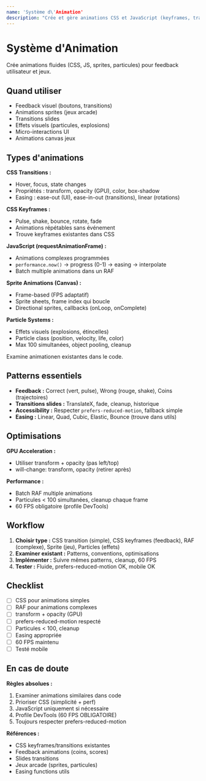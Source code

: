 ```yaml
---
name: 'Système d\'Animation'
description: "Crée et gère animations CSS et JavaScript (keyframes, transitions, sprite animations, canvas animations). Utiliser lors d'ajout d'animations visuelles ou feedback utilisateur"
---
```


# Système d'Animation

Crée animations fluides (CSS, JS, sprites, particules) pour feedback utilisateur et jeux.

## Quand utiliser

- Feedback visuel (boutons, transitions)
- Animations sprites (jeux arcade)
- Transitions slides
- Effets visuels (particules, explosions)
- Micro-interactions UI
- Animations canvas jeux

## Types d'animations

**CSS Transitions :**

- Hover, focus, state changes
- Propriétés : transform, opacity (GPU), color, box-shadow
- Easing : ease-out (UI), ease-in-out (transitions), linear (rotations)

**CSS Keyframes :**

- Pulse, shake, bounce, rotate, fade
- Animations répétables sans événement
- Trouve keyframes existantes dans CSS

**JavaScript (requestAnimationFrame) :**

- Animations complexes programmées
- `performance.now()` → progress (0-1) → easing → interpolate
- Batch multiple animations dans un RAF

**Sprite Animations (Canvas) :**

- Frame-based (FPS adaptatif)
- Sprite sheets, frame index qui boucle
- Directional sprites, callbacks (onLoop, onComplete)

**Particle Systems :**

- Effets visuels (explosions, étincelles)
- Particle class (position, velocity, life, color)
- Max 100 simultanées, object pooling, cleanup

Examine animationen existantes dans le code.

## Patterns essentiels

- **Feedback :** Correct (vert, pulse), Wrong (rouge, shake), Coins (trajectoires)
- **Transitions slides :** TranslateX, fade, cleanup, historique
- **Accessibility :** Respecter `prefers-reduced-motion`, fallback simple
- **Easing :** Linear, Quad, Cubic, Elastic, Bounce (trouve dans utils)

## Optimisations

**GPU Acceleration :**

- Utiliser transform + opacity (pas left/top)
- will-change: transform, opacity (retirer après)

**Performance :**

- Batch RAF multiple animations
- Particules < 100 simultanées, cleanup chaque frame
- 60 FPS obligatoire (profile DevTools)

## Workflow

1. **Choisir type :** CSS transition (simple), CSS keyframes (feedback), RAF (complexe), Sprite (jeu), Particles (effets)
2. **Examiner existant :** Patterns, conventions, optimisations
3. **Implémenter :** Suivre mêmes patterns, cleanup, 60 FPS
4. **Tester :** Fluide, prefers-reduced-motion OK, mobile OK

## Checklist

- [ ] CSS pour animations simples
- [ ] RAF pour animations complexes
- [ ] transform + opacity (GPU)
- [ ] prefers-reduced-motion respecté
- [ ] Particules < 100, cleanup
- [ ] Easing appropriée
- [ ] 60 FPS maintenu
- [ ] Testé mobile

## En cas de doute

**Règles absolues :**

1. Examiner animations similaires dans code
2. Prioriser CSS (simplicité + perf)
3. JavaScript uniquement si nécessaire
4. Profile DevTools (60 FPS OBLIGATOIRE)
5. Toujours respecter prefers-reduced-motion

**Références :**

- CSS keyframes/transitions existantes
- Feedback animations (coins, scores)
- Slides transitions
- Jeux arcade (sprites, particules)
- Easing functions utils
